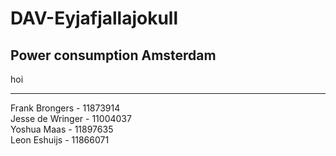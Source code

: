 # DAV-Eyjafjallajokull
Power consumption Amsterdam
---
hoi

----
Frank Brongers - 11873914  
Jesse de Wringer - 11004037  
Yoshua Maas - 11897635  
Leon Eshuijs - 11866071  
